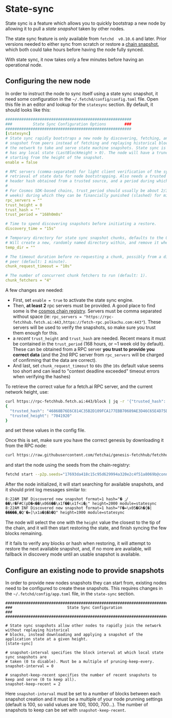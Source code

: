 
# State-sync

State sync is a feature which allows you to quickly bootstrap a new node by allowing it to pull a *state snapshot* taken by other nodes.

The state sync feature is only available from `fetchd  v0.10.6` and later. Prior versions needed to either sync from scratch or restore a [chain snapshot](../snapshots), which both could take hours before having the node fully synced.

With state sync, it now takes only a few minutes before having an operational node.

## Configuring the new node

In order to instruct the node to sync itself using a state sync snapshot, it need some configuration in the `~/.fetchd/config/config.toml` file.
Open this file in an editor and lookup for the `statesync` section. By default, it should looks like this:

```yaml
#######################################################
###         State Sync Configuration Options        ###
#######################################################
[statesync]
# State sync rapidly bootstraps a new node by discovering, fetching, and restoring a state machine
# snapshot from peers instead of fetching and replaying historical blocks. Requires some peers in
# the network to take and serve state machine snapshots. State sync is not attempted if the node
# has any local state (LastBlockHeight > 0). The node will have a truncated block history,
# starting from the height of the snapshot.
enable = false

# RPC servers (comma-separated) for light client verification of the synced state machine and
# retrieval of state data for node bootstrapping. Also needs a trusted height and corresponding
# header hash obtained from a trusted source, and a period during which validators can be trusted.
#
# For Cosmos SDK-based chains, trust_period should usually be about 2/3 of the unbonding time (~2
# weeks) during which they can be financially punished (slashed) for misbehavior.
rpc_servers = ""
trust_height = 0
trust_hash = ""
trust_period = "168h0m0s"

# Time to spend discovering snapshots before initiating a restore.
discovery_time = "15s"

# Temporary directory for state sync snapshot chunks, defaults to the OS tempdir (typically /tmp).
# Will create a new, randomly named directory within, and remove it when done.
temp_dir = ""

# The timeout duration before re-requesting a chunk, possibly from a different
# peer (default: 1 minute).
chunk_request_timeout = "10s"

# The number of concurrent chunk fetchers to run (default: 1).
chunk_fetchers = "4"
```

A few changes are needed:

- First, set `enable = true` to activate the state sync engine.
- Then, **at least 2** rpc servers must be provided. A good place to find some is the [cosmos chain registry](https://github.com/cosmos/chain-registry/blob/master/fetchhub/chain.json#L62). Servers must be comma separated without space (ie: `rpc_servers = "https://rpc-fetchhub.fetch.ai:443,https://fetch-rpc.polkachu.com:443"`). These servers will be used to verify the snapshots, so make sure you trust them enough for this. 
- a *recent* `trust_height` and `trust_hash` are needed. Recent means it must be contained in the `trust_period` (168 hours, or ~1 week old by default). These can be obtained from a RPC server **you trust to provide you correct data** (and the 2nd RPC server from `rpc_servers` will be charged of confirming that the data are correct). 
- And last, set `chunk_request_timeout` to `60s` (the `10s` default value seems too short and can lead to "context deadline exceeded" timeout errors when verifying the hashes)

To retrieve the correct value for a fetch.ai RPC server, and the current network height, use:

```bash
curl https://rpc-fetchhub.fetch.ai:443/block | jq -r '{"trusted_hash": .result.block_id.hash, "trusted_height": .result.block.header.height}'
{
  "trusted_hash": "46868B76E6C814C35B2D109FCA177EBB70689AE3D46C65E4D75DE5363A86FF97",
  "trusted_height": "7041920"
}
```

and set these values in the config file.

Once this is set, make sure you have the correct genesis by downloading it from the RPC node:

```bash
curl https://raw.githubusercontent.com/fetchai/genesis-fetchhub/fetchhub-4/fetchhub-4/data/genesis_migrated_5300200.json --output ~/.fetchd/config/genesis.json
```

and start the node using the seeds from the chain-registry:

<!--email_off-->
```bash
fetchd start --p2p.seeds="17693da418c15c95d629994a320e2c4f51a8069b@connect-fetchhub.fetch.ai:36456,a575c681c2861fe945f77cb3aba0357da294f1f2@connect-fetchhub.fetch.ai:36457,d7cda986c9f59ab9e05058a803c3d0300d15d8da@connect-fetchhub.fetch.ai:36458"
```
<!--/email_off-->

After the node initialized, it will start searching for available snapshots, and it should print log messages similar to:

```
8:22AM INF Discovered new snapshot format=1 hash="� ݫ/��\r�F#C(pD�<��\x066��\x1f��\x1f<i�ݝ" height=2000 module=statesync
8:22AM INF Discovered new snapshot format=1 hash="F�=\x05�Gh�{�|�����,�Q'�=]\x1a�$�b�ֿQ" height=1900 module=statesync
```

The node will select the one with the `height` value the closest to the tip of the chain, and it will then start restoring the state, and finish syncing the few blocks remaining. 

If it fails to verify any blocks or hash when restoring, it will attempt to restore the next available snapshot, and, if no more are available, will fallback in discovery mode until an usable snapshot is available.

## Configure an existing node to provide snapshots

In order to provide new nodes snapshots they can start from, existing nodes need to be configured to create these snapshots.
This requires changes in the `~/.fetchd/config/app.toml` file, in the `state-sync` section.

```
###############################################################################
###                        State Sync Configuration                         ###
###############################################################################

# State sync snapshots allow other nodes to rapidly join the network without replaying historical
# blocks, instead downloading and applying a snapshot of the application state at a given height.
[state-sync]

# snapshot-interval specifies the block interval at which local state sync snapshots are
# taken (0 to disable). Must be a multiple of pruning-keep-every.
snapshot-interval = 0

# snapshot-keep-recent specifies the number of recent snapshots to keep and serve (0 to keep all).
snapshot-keep-recent = 2
```

Here `snapshot-interval` must be set to a number of blocks between each snapshot creation and it must be a multiple of your node prunning settings (default is 100, so valid values are 100, 1000, 700...). The number of snapshots to keep can be set with `snapshot-keep-recent`.